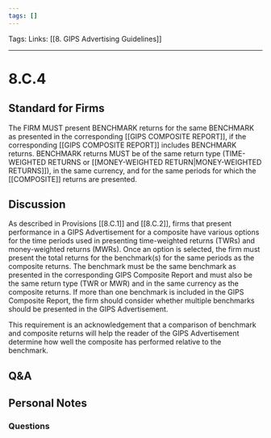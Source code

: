 ```yaml
---
tags: []
---
```

Tags:
Links: [[8. GIPS Advertising Guidelines]]
___
# 8.C.4
## Standard for Firms
The FIRM MUST present BENCHMARK returns for the same BENCHMARK as presented in the corresponding [[GIPS COMPOSITE REPORT]], if the corresponding [[GIPS COMPOSITE REPORT]] includes BENCHMARK returns. BENCHMARK returns MUST be of the same return type (TIME-WEIGHTED RETURNS or [[MONEY-WEIGHTED RETURN|MONEY-WEIGHTED RETURNS]]), in the same currency, and for the same periods for which the [[COMPOSITE]] returns are presented.
## Discussion
As described in Provisions [[8.C.1]] and [[8.C.2]], firms that present performance in a GIPS Advertisement for a composite have various options for the time periods used in presenting time-weighted returns (TWRs) and money-weighted returns (MWRs). Once an option is selected, the firm must present the total returns for the benchmark(s) for the same periods as the composite returns. The benchmark must be the same benchmark as presented in the corresponding GIPS Composite Report and must also be the same return type (TWR or MWR) and in the same currency as the composite returns. If more than one benchmark is included in the GIPS Composite Report, the firm should consider whether multiple benchmarks should be presented in the GIPS Advertisement.

This requirement is an acknowledgement that a comparison of benchmark and composite returns will help the reader of the GIPS Advertisement determine how well the composite has performed relative to the benchmark.
## Q&A

## Personal Notes

### Questions